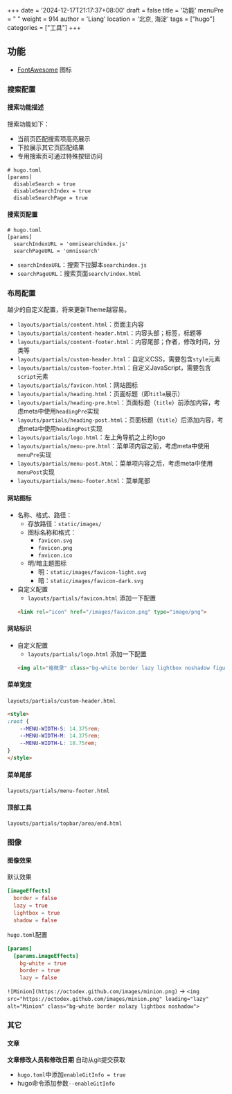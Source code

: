 +++
date = '2024-12-17T21:17:37+08:00'
draft = false
title = '功能'
menuPre = "<i class='fa-solid fa-layer-group'></i> "
weight = 914
author = 'Liang'
location = '北京, 海淀'
tags = ["hugo"]
categories = ["工具"]
+++

## 功能
* [FontAwesome](https://fontawesome.com/icons) 图标

### 搜索配置
#### 搜索功能描述
搜索功能如下：
* 当前页匹配搜索项高亮展示
* 下拉展示其它页匹配结果
* 专用搜索页可通过特殊按钮访问
```
# hugo.toml
[params]
  disableSearch = true
  disableSearchIndex = true
  disableSearchPage = true
```
#### 搜索页配置
```
# hugo.toml
[params]
  searchIndexURL = 'omnisearchindex.js'
  searchPageURL = 'omnisearch'
```
* `searchIndexURL`：搜索下拉脚本`searchindex.js`
* `searchPageURL`：搜索页面`search/index.html`



### 布局配置
越少的自定义配置，将来更新Theme越容易。
* `layouts/partials/content.html`：页面主内容
* `layouts/partials/content-header.html`：内容头部；标签，标题等
* `layouts/partials/content-footer.html`：内容尾部；作者，修改时间，分类等
* `layouts/partials/custom-header.html`：自定义CSS，需要包含`style`元素
* `layouts/partials/custom-footer.html`：自定义JavaScript，需要包含`script`元素
* `layouts/partials/favicon.html`：网站图标
* `layouts/partials/heading.html`：页面标题（即`title`展示）
* `layouts/partials/heading-pre.html`：页面标题（`title`）前添加内容，考虑meta中使用`headingPre`实现
* `layouts/partials/heading-post.html`：页面标题（`title`）后添加内容，考虑meta中使用`headingPost`实现
* `layouts/partials/logo.html`：左上角导航之上的logo
* `layouts/partials/menu-pre.html`：菜单项内容之前，考虑meta中使用`menuPre`实现
* `layouts/partials/menu-post.html`：菜单项内容之后，考虑meta中使用`menuPost`实现
* `layouts/partials/menu-footer.html`：菜单尾部

#### 网站图标
* 名称、格式、路径：
    * 存放路径：`static/images/`
    * 图标名称和格式：
        * `favicon.svg`
        * `favicon.png`
        * `favicon.ico`
    * 明/暗主题图标
        * 明：`static/images/favicon-light.svg`
        * 暗：`static/images/favicon-dark.svg`
* 自定义配置
    * `layouts/partials/favicon.html` 添加一下配置
    ```html
    <link rel="icon" href="/images/favicon.png" type="image/png">
    ```
#### 网站标识
* 自定义配置
    * `layouts/partials/logo.html` 添加一下配置
    ```html
    <img alt="格微录" class="bg-white border lazy lightbox noshadow figure-image" loading="lazy" src="static/images/logo.png" style="height: auto; width: 30px;">
    ```
#### 菜单宽度
`layouts/partials/custom-header.html` 
```html
<style>
:root {
    --MENU-WIDTH-S: 14.375rem;
    --MENU-WIDTH-M: 14.375rem;
    --MENU-WIDTH-L: 18.75rem;
}
</style>
```
#### 菜单尾部
`layouts/partials/menu-footer.html`

#### 顶部工具
`layouts/partials/topbar/area/end.html` 

### 图像
#### 图像效果
默认效果
```toml
[imageEffects]
  border = false
  lazy = true
  lightbox = true
  shadow = false
```
`hugo.toml`配置
```toml
[params]
  [params.imageEffects]
    bg-white = true
    border = true
    lazy = false
```
`![Minion](https://octodex.github.com/images/minion.png)` -> `<img src="https://octodex.github.com/images/minion.png" loading="lazy" alt="Minion" class="bg-white border nolazy lightbox noshadow">`


### 其它
#### 文章
**文章修改人员和修改日期** 自动从git提交获取
* `hugo.toml`中添加`enableGitInfo = true`
* hugo命令添加参数`--enableGitInfo`


